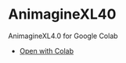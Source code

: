 # AnimagineXL40
AnimagineXL4.0 for Google Colab

- [Open with Colab](https://colab.research.google.com/github/KagetsuNamba/AnimagineXL40/blob/main/AnimagineXL40.ipynb)
